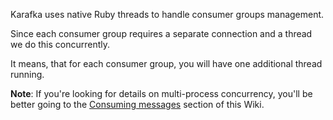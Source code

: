 Karafka uses native Ruby threads to handle consumer groups management.

Since each consumer group requires a separate connection and a thread we do this concurrently.

It means, that for each consumer group, you will have one additional thread running.

**Note**: If you're looking for details on multi-process concurrency, you'll be better going to the [Consuming messages](https://github.com/karafka/karafka/wiki/Consuming-messages) section of this Wiki.
